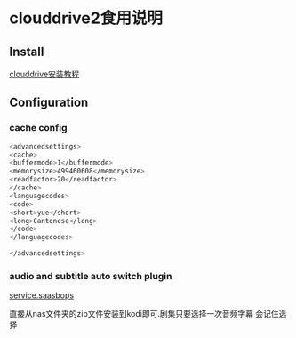 # clouddrive2食用说明

## Install

[clouddrive安装教程](https://www.clouddrive2.com/download.html)

## Configuration

### cache config

```bash
<advancedsettings>
<cache>
<buffermode>1</buffermode>
<memorysize>499460608</memorysize>
<readfactor>20</readfactor>
</cache>
<languagecodes>
<code>
<short>yue</short>
<long>Cantonese</long>
</code>
</languagecodes>

</advancedsettings>
```

### audio and subtitle auto switch plugin

[service.saasbops](https://github.com/nichuanfang/service.saasbops/archive/refs/heads/master.zip)

直接从nas文件夹的zip文件安装到kodi即可.剧集只要选择一次音频字幕 会记住选择
